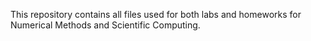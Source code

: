 This repository contains all files used for both labs and homeworks for Numerical Methods and Scientific Computing.